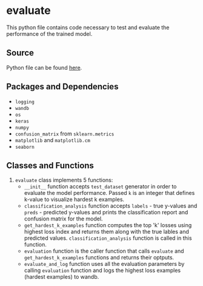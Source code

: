 # evaluate
This python file contains code necessary to test and evaluate the performance of the trained model.

## Source
Python file can be found [here](https://github.com/Future-AI-Laboratory/vision-api/blob/review_sayan/Utilities/evaluate.py).

## Packages and Dependencies
+ `logging`
+ `wandb`
+ `os`
+ `keras`
+ `numpy`
+ `confusion_matrix` from `sklearn.metrics`
+ `matplotlib` and `matplotlib.cm`
+ `seaborn`

## Classes and Functions
1. `evaluate` class implements 5 functions:
    + `__init__` function accepts `test_dataset` generator in order to evaluate the model performance. Passed `k` is an integer that defines k-value to visualize hardest k examples. 
    + `classification_analysis` function accepts `labels` - true y-values and `preds` - predicted y-values and prints the classification report and confusion matrix for the model.
    + `get_hardest_k_examples` function computes the top 'k' losses using highest loss index and returns them along with the true lables and predicted values. `classification_analysis` function is called in this function.
    + `evaluation` function is the caller function that calls `evaluate` and `get_hardest_k_examples` functions and returns their optputs. 
    + `evaluate_and_log` function uses all the evaluation parameters by calling `evaluation` function and logs the highest loss examples (hardest examples) to wandb. 
